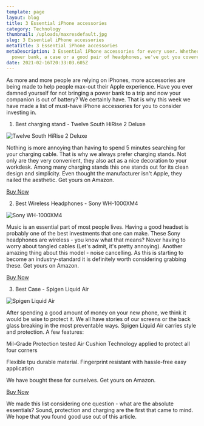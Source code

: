 ```yaml
---
template: page
layout: blog
title: 3 Essential iPhone accessories
category: Technology
thumbnail: /uploads/maxresdefault.jpg
slug: 3 Essential iPhone accessories
metaTitle: 3 Essential iPhone accessories
metaDescription: 3 Essential iPhone accessories for every user. Whether it's a
  power bank, a case or a good pair of headphones, we've got you covered.
date: 2021-02-16T20:33:03.605Z
---
```


As more and more people are relying on iPhones, more accessories are being made to help people max-out their Apple experience. Have you ever damned yourself for not bringing a power bank to a trip and now your companion is out of battery? We certainly have. That is why this week we have made a list of must-have iPhone accessories for you to consider investing in.

1. Best charging stand - Twelve South HiRise 2 Deluxe

![Twelve South HiRise 2 Deluxe](/uploads/image.jpg "Twelve South HiRise 2 Deluxe")

Nothing is more annoying than having to spend 5 minutes searching for your charging cable. That is why we always prefer charging stands. Not only are they very convenient, they also act as a nice decoration to your workdesk. Among many charging stands this one stands out for its clean design and simplicity. Even thought the manufacturer isn't Apple, they nailed the aesthetic. Get yours on Amazon.

<a href="<https://www.amazon.com/gp/product/B01LD85ORQ/ref=as_li_tl?ie=UTF8&tag=biipg_091917_best-iphone-docks-20&camp=1789&creative=9325&linkCode=as2&creativeASIN=B01LD85ORQ&linkId=150e2ff60be9432cf955817c7399d85e>" class="buyButton">Buy Now</a>

2. Best Wireless Headphones - Sony WH-1000XM4

![Sony WH-1000XM4](/uploads/headphones.jpg "Sony WH-1000XM4")

Music is an essential part of most people lives. Having a good headset is probably one of the best investments that one can make. These Sony headphones are wireless - you know what that means? Never having to worry about tangled cables (Let's admit, it's pretty annoying). Another amazing thing about this model - noise cancelling. As this is starting to become an industry-standard it is definitely worth considering grabbing these. Get yours on Amazon.

<a href="[](https://www.amazon.com/gp/product/B01LD85ORQ/ref=as_li_tl?ie=UTF8&tag=biipg_091917_best-iphone-docks-20&camp=1789&creative=9325&linkCode=as2&creativeASIN=B01LD85ORQ&linkId=150e2ff60be9432cf955817c7399d85e)<https://www.amazon.com/gp/product/B0863TXGM3/ref=as_li_tl?ie=UTF8&tag=biip_080620_sony-wh-1000xm4-headphones-price-release-date-20&camp=1789&creative=9325&linkCode=as2&creativeASIN=B0863TXGM3&linkId=9f216c05ef4f9cb8644068a0b43f6845>" class="buyButton">Buy Now</a>

3. Best Case - Spigen Liquid Air

![Spigen Liquid Air](/uploads/case.jpg "Spigen Liquid Air")

After spending a good amount of money on your new phone, we think it would be wise to protect it. We all have stories of our screens or the back glass breaking in the most preventable ways. Spigen Liquid Air carries style and protection. A few features:

Mil-Grade Protection tested Air Cushion Technology applied to protect all four corners

Flexible tpu durable material. Fingerprint resistant with hassle-free easy application

We have bought these for ourselves. Get yours on Amazon.

<a href="[](https://www.amazon.com/gp/product/B01LD85ORQ/ref=as_li_tl?ie=UTF8&tag=biipg_091917_best-iphone-docks-20&camp=1789&creative=9325&linkCode=as2&creativeASIN=B01LD85ORQ&linkId=150e2ff60be9432cf955817c7399d85e)<https://www.amazon.co.uk/dp/B08BGCRLCD/ref=as_li_ss_tl?language=en_US&ie=UTF8&linkCode=gs2&linkId=8c7bc1b297437adec45c61b1f9219c8d&tag=luxedigital-21>[](https://www.amazon.com/gp/product/B0863TXGM3/ref=as_li_tl?ie=UTF8&tag=biip_080620_sony-wh-1000xm4-headphones-price-release-date-20&camp=1789&creative=9325&linkCode=as2&creativeASIN=B0863TXGM3&linkId=9f216c05ef4f9cb8644068a0b43f6845)" class="buyButton">Buy Now</a>

We made this list considering one question - what are the absolute essentials? Sound, protection and charging are the first that came to mind. We hope that you found good use out of this article.
